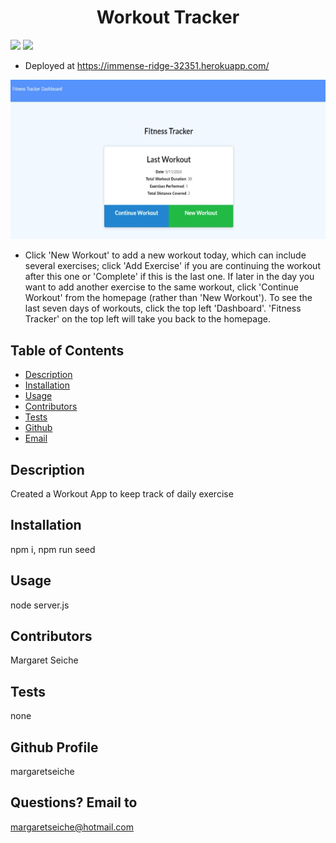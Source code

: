 <h1 align="center">Workout Tracker</h1>

<!-- PROJECT BADGES -->
![](https://img.shields.io/badge/Number%20of%20Contributors-1-blue)
![](https://img.shields.io/badge/License-MIT-red)

* Deployed at https://immense-ridge-32351.herokuapp.com/

![tes](fitness.JPG)   

* Click 'New Workout' to add a new workout today, which can include several exercises; click 'Add Exercise' if you are continuing the workout after this one or 'Complete' if this is the last one.  If later in the day you want to add another exercise to the same workout, click 'Continue Workout' from the homepage (rather than 'New Workout').  To see the last seven days of workouts, click the top left 'Dashboard'.  'Fitness Tracker' on the top left will take you back to the homepage.   

## Table of Contents
* [Description](#Description)
* [Installation](#Installation)
* [Usage](#Usage)
* [Contributors](#Contributors)
* [Tests](#Tests)
* [Github](#Github)
* [Email](#Email)

## Description
Created a Workout App to keep track of daily exercise 

## Installation
npm i, 
npm run seed

## Usage
node server.js

## Contributors
Margaret Seiche

## Tests
none

## Github Profile
margaretseiche

## Questions? Email to     
margaretseiche@hotmail.com
            
